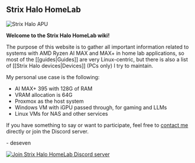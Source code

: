 ## Strix Halo HomeLab

![Strix Halo APU](./strix-halo.jpg)

**Welcome to the Strix Halo HomeLab wiki!**

The purpose of this website is to gather all important information related to systems with AMD Ryzen AI MAX and MAX+ in home lab applications, so most of the [[guides|Guides]] are very Linux-centric, but there is also a list of [[Strix Halo devices|Devices]] (PCs only) I try to maintain.

My personal use case is the following:
 - AI MAX+ 395 with 128G of RAM
 - VRAM allocation is 64G
 - Proxmox as the host system
 - Windows VM with iGPU passed through, for gaming and LLMs
 - Linux VMs for NAS and other services

If you have something to say or want to participate, feel free to [contact me](https://d7.wtf/contact) directly or join the Discord server.

\- deseven

[![Join Strix Halo HomeLab Discord server](./join-us-discord.png)](https://discord.gg/pnPRyucNrG)
